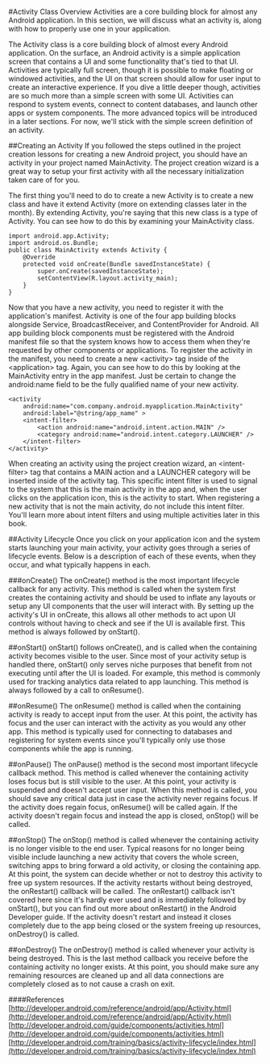 #Activity Class Overview
Activities are a core building block for almost any Android application. In this section, we will discuss what an activity is, along with how to properly use one in your application.

The Activity class is a core building block of almost every Android application. On the surface, an Android activity is a simple application screen that contains a UI and some functionality that's tied to that UI. Activities are typically full screen, though it is possible to make floating or windowed activities, and the UI on that screen should allow for user input to create an interactive experience. If you dive a little deeper though, activities are so much more than a simple screen with some UI. Activities can respond to system events, connect to content databases, and launch other apps or system components. The more advanced topics will be introduced in a later sections. For now, we'll stick with the simple screen definition of an activity.

##Creating an Activity
If you followed the steps outlined in the project creation lessons for creating a new Android project, you should have an activity in your project named MainActivity. The project creation wizard is a great way to setup your first activity with all the necessary initialization taken care of for you.

The first thing you'll need to do to create a new Activity is to create a new class and have it extend Activity (more on extending classes later in the month). By extending Activity, you're saying that this new class is a type of Activity. You can see how to do this by examining your MainActivity class.

```
import android.app.Activity;
import android.os.Bundle;
public class MainActivity extends Activity {
	@Override
	protected void onCreate(Bundle savedInstanceState) {
		super.onCreate(savedInstanceState);
		setContentView(R.layout.activity_main);
	}
}
```

Now that you have a new activity, you need to register it with the application's manifest. Activity is one of the four app building blocks alongside Service, BroadcastReceiver, and ContentProvider for Android. All app building block components must be registered with the Android manifest file so that the system knows how to access them when they're requested by other components or applications. To register the activity in the manifest, you need to create a new &lt;activity&gt; tag inside of the &lt;application&gt; tag. Again, you can see how to do this by looking at the MainActivity entry in the app manifest. Just be certain to change the android:name field to be the fully qualified name of your new activity.

```
<activity
    android:name="com.company.android.myapplication.MainActivity"
    android:label="@string/app_name" >
    <intent-filter>
        <action android:name="android.intent.action.MAIN" />
        <category android:name="android.intent.category.LAUNCHER" />
    </intent-filter>
</activity>
```

When creating an activity using the project creation wizard, an &lt;intent-filter&gt; tag that contains a MAIN action and a LAUNCHER category will be inserted inside of the activity tag. This specific intent filter is used to signal to the system that this is the main activity in the app and, when the user clicks on the application icon, this is the activity to start. When registering a new activity that is not the main activity, do not include this intent filter. You'll learn more about intent filters and using multiple activities later in this book.

##Activity Lifecycle
Once you click on your application icon and the system starts launching your main activity, your activity goes through a series of lifecycle events. Below is a description of each of these events, when they occur, and what typically happens in each.

###onCreate()
The onCreate() method is the most important lifecycle callback for any activity. This method is called when the system first creates the containing activity and should be used to inflate any layouts or setup any UI components that the user will interact with. By setting up the activity's UI in onCreate, this allows all other methods to act upon UI controls without having to check and see if the UI is available first. This method is always followed by onStart().

##onStart()
onStart() follows onCreate(), and is called when the containing activity becomes visible to the user. Since most of your activity setup is handled there, onStart() only serves niche purposes that benefit from not executing until after the UI is loaded. For example, this method is commonly used for tracking analytics data related to app launching. This method is always followed by a call to onResume().

##onResume()
The onResume() method is called when the containing activity is ready to accept input from the user. At this point, the activity has focus and the user can interact with the activity as you would any other app. This method is typically used for connecting to databases and registering for system events since you'll typically only use those components while the app is running.

##onPause()
The onPause() method is the second most important lifecycle callback method. This method is called whenever the containing activity loses focus but is still visible to the user. At this point, your activity is suspended and doesn't accept user input. When this method is called, you should save any critical data just in case the activity never regains focus. If the activity does regain focus, onResume() will be called again. If the activity doesn't regain focus and instead the app is closed, onStop() will be called.

##onStop()
The onStop() method is called whenever the containing activity is no longer visible to the end user. Typical reasons for no longer being visible include launching a new activity that covers the whole screen, switching apps to bring forward a old activity, or closing the containing app. At this point, the system can decide whether or not to destroy this activity to free up system resources. If the activity restarts without being destroyed, the onRestart() callback will be called. The onRestart() callback isn't covered here since it's hardly ever used and is immediately followed by onStart(), but you can find out more about onRestart() in the Android Developer guide. If the activity doesn't restart and instead it closes completely due to the app being closed or the system freeing up resources, onDestroy() is called.

##onDestroy()
The onDestroy() method is called whenever your activity is being destroyed. This is the last method callback you receive before the containing activity no longer exists. At this point, you should make sure any remaining resources are cleaned up and all data connections are completely closed as to not cause a crash on exit.

####References
[http://developer.android.com/reference/android/app/Activity.html](http://developer.android.com/reference/android/app/Activity.html)
[http://developer.android.com/guide/components/activities.html](http://developer.android.com/guide/components/activities.html)
[http://developer.android.com/training/basics/activity-lifecycle/index.html](http://developer.android.com/training/basics/activity-lifecycle/index.html)

